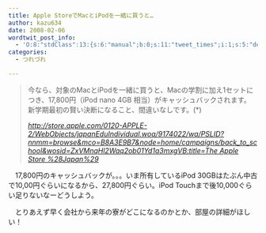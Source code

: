 ```yaml
---
title: Apple StoreでMacとiPodを一緒に買うと…
author: kazu634
date: 2008-02-06
wordtwit_post_info:
  - 'O:8:"stdClass":13:{s:6:"manual";b:0;s:11:"tweet_times";i:1;s:5:"delay";i:0;s:7:"enabled";i:1;s:10:"separation";s:2:"60";s:7:"version";s:3:"3.7";s:14:"tweet_template";b:0;s:6:"status";i:2;s:6:"result";a:0:{}s:13:"tweet_counter";i:2;s:13:"tweet_log_ids";a:1:{i:0;i:3689;}s:9:"hash_tags";a:0:{}s:8:"accounts";a:1:{i:0;s:7:"kazu634";}}'
categories:
  - つれづれ

---
```

<div class="section">
<blockquote title="http" cite="http://store.apple.com/0120-APPLE-2/WebObjects/japanEduIndividual.woa/9174022/wa/PSLID?nnmm=browse&mco=B8A3E9B7&node=home/campaigns/back_to_school&wosid=ZxVMnqHl2Waq2ob01Yd1a3mxgVB">
<p>
      今なら、対象のMacとiPodを一緒に買うと、Macの学割に加え1セットにつき、17,800円（iPod nano 4GB 相当）がキャッシュバックされます。 新学期最初の賢い決断になること、間違いなしです。(*)
</p>
    
<p>
<cite><a href="http://store.apple.com/0120-APPLE-2/WebObjects/japanEduIndividual.woa/9174022/wa/PSLID?nnmm=browse&mco=B8A3E9B7&node=home/campaigns/back_to_school&wosid=ZxVMnqHl2Waq2ob01Yd1a3mxgVB" onclick="__gaTracker('send', 'event', 'outbound-article', 'http://store.apple.com/0120-APPLE-2/WebObjects/japanEduIndividual.woa/9174022/wa/PSLID?nnmm=browse&mco=B8A3E9B7&node=home/campaigns/back_to_school&wosid=ZxVMnqHl2Waq2ob01Yd1a3mxgVB', 'http://store.apple.com/0120-APPLE-2/WebObjects/japanEduIndividual.woa/9174022/wa/PSLID?nnmm=browse&#038;mco=B8A3E9B7&#038;node=home/campaigns/back_to_school&#038;wosid=ZxVMnqHl2Waq2ob01Yd1a3mxgVB:title=The Apple Store %28Japan%29');" target="_blank">http://store.apple.com/0120-APPLE-2/WebObjects/japanEduIndividual.woa/9174022/wa/PSLID?nnmm=browse&mco=B8A3E9B7&node=home/campaigns/back_to_school&wosid=ZxVMnqHl2Waq2ob01Yd1a3mxgVB:title=The Apple Store %28Japan%29</a></cite>
</p>
</blockquote>
  
<p>
    　17,800円のキャッシュバックが。。。いま所有しているiPod 30GBはたぶん中古で10,00円ぐらいになるから、27,800円ぐらい。iPod Touchまで後10,000ぐらい足りないなーどうしよう。
</p>
  
<p>
    　とりあえず早く会社から来年の寮がどこになるのかとか、部屋の詳細がほしい！
</p>
</div>
